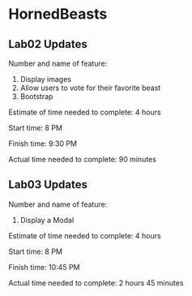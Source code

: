 # HornedBeasts

## Lab02 Updates

Number and name of feature:

  1. Display images
  2. Allow users to vote for their favorite beast
  3. Bootstrap

Estimate of time needed to complete: 4 hours

Start time: 8 PM

Finish time: 9:30 PM

Actual time needed to complete: 90 minutes

## Lab03 Updates

Number and name of feature:

  1. Display a Modal

Estimate of time needed to complete: 4 hours

Start time: 8 PM

Finish time: 10:45 PM

Actual time needed to complete: 2 hours 45 minutes
